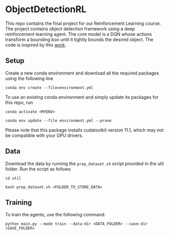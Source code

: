 # ObjectDetectionRL
This repo contains the final project for our Reinforcement Learning course. The project contains object detection
framework using a deep reinforcement learning agent. The core model is a DQN
whose actions transform a bounding box until it tightly bounds the desired object.
The code is inspired by this [work](https://github.com/rayansamy/Active-Object-Localization-Deep-Reinforcement-Learning).

## Setup

Create a new conda environment and download all the required packages using the following line

`conda env create --file=environment.yml`

To use an existing conda environment and simply update its packages for this repo, run

`conda activate <MYENV>`

`conda env update --file environment.yml --prune`

Please note that this package installs cudatoolkit version 11.1, which may not be compatible with your GPU drivers.

## Data 

Download the data by running the `prep_dataset.sh` script provided
in the util folder. Run the script as follows

`cd util`

`bash prep_dataset.sh <FOLDER_TO_STORE_DATA>`

## Training

To train the agents, use the following command:

`python main.py --mode train --data-dir <DATA_FOLDER> --save-dir <SAVE_FOLDER>`
